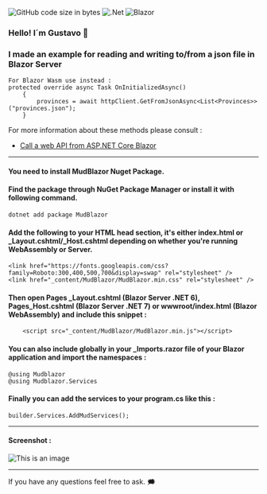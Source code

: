 ![GitHub code size in bytes](https://img.shields.io/github/languages/code-size/gusroitman/Blazor_Json?logoColor=red)
![.Net](https://img.shields.io/badge/.NET-5C2D91?logo=.net&logoColor=white)
![Blazor](https://img.shields.io/badge/blazor-%235C2D91.svg?logo=blazor&logoColor=white)
### Hello! I´m Gustavo :wave: 

### I made an example for reading and writing to/from a json file in Blazor Server


```
For Blazor Wasm use instead :
protected override async Task OnInitializedAsync()
    {
        provinces = await httpClient.GetFromJsonAsync<List<Provinces>>("provinces.json");
    }
```
For more information about these methods please consult :
* [Call a web API from ASP.NET Core Blazor](https://learn.microsoft.com/en-us/aspnet/core/blazor/call-web-api?view=aspnetcore-7.0&pivots=webassembly)

---
#### You need to install MudBlazor Nuget Package.
#### Find the package through NuGet Package Manager or install it with following command.
```
dotnet add package MudBlazor
```

#### Add the following to your HTML head section, it's either index.html or _Layout.cshtml/_Host.cshtml depending on whether you're running WebAssembly or Server.
```
<link href="https://fonts.googleapis.com/css?family=Roboto:300,400,500,700&display=swap" rel="stylesheet" />
<link href="_content/MudBlazor/MudBlazor.min.css" rel="stylesheet" />
```

#### Then open Pages \_Layout.cshtml (Blazor Server .NET 6), Pages\_Host.cshtml (Blazor Server .NET 7) or wwwroot/index.html (Blazor WebAssembly) and include this snippet :
```
    <script src="_content/MudBlazor/MudBlazor.min.js"></script>
```

#### You can also include globally in your _Imports.razor file of your Blazor application and import the namespaces :
```
@using Mudblazor
@using Mudblazor.Services
```

#### Finally you can add the services to your program.cs like this :

```
builder.Services.AddMudServices();
```

___
#### Screenshot :

![This is an image](https://github.com/gusroitman/Blazor_Json/blob/master/Charts_MudBlazor/wwwroot/images/chartsample1.png)

---
If you have any questions feel free to ask. :right_anger_bubble:
